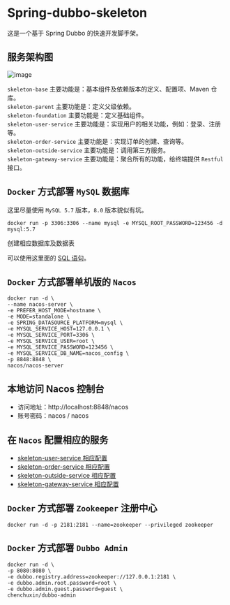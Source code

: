 # Spring-dubbo-skeleton

这是一个基于 Spring Dubbo 的快速开发脚手架。

## 服务架构图

![image](https://images.cnblogs.com/cnblogs_com/yxhblogs/1674406/o_200602001310Spring-Dubbo.png)

`skeleton-base` 主要功能是：基本组件及依赖版本的定义、配置项、Maven 仓库。   
`skeleton-parent` 主要功能是：定义父级依赖。   
`skeleton-foundation` 主要功能是：定义基础组件。   
`skeleton-user-service` 主要功能是：实现用户的相关功能，例如：登录、注册等。   
`skeleton-order-service` 主要功能是：实现订单的创建、查询等。   
`skeleton-outside-service` 主要功能是：调用第三方服务。   
`skeleton-gateway-service` 主要功能是：聚合所有的功能，给终端提供 `Restful` 接口。   

## `Docker` 方式部署 `MySQL` 数据库

这里尽量使用 `MySQL 5.7` 版本，`8.0` 版本貌似有坑。

```
docker run -p 3306:3306 --name mysql -e MYSQL_ROOT_PASSWORD=123456 -d mysql:5.7
```

创建相应数据库及数据表

可以使用这里面的 [SQL 语句](https://github.com/yxhsea/spring-dubbo-skeleton/blob/master/nacos_config.sql)。

## `Docker` 方式部署单机版的 `Nacos`

```
docker run -d \
--name nacos-server \
-e PREFER_HOST_MODE=hostname \
-e MODE=standalone \
-e SPRING_DATASOURCE_PLATFORM=mysql \
-e MYSQL_SERVICE_HOST=127.0.0.1 \
-e MYSQL_SERVICE_PORT=3306 \
-e MYSQL_SERVICE_USER=root \
-e MYSQL_SERVICE_PASSWORD=123456 \
-e MYSQL_SERVICE_DB_NAME=nacos_config \
-p 8848:8848 \
nacos/nacos-server
```

## 本地访问 Nacos 控制台 

- 访问地址：http://localhost:8848/nacos
- 账号密码：nacos / nacos

## 在 `Nacos` 配置相应的服务

- [skeleton-user-service 相应配置](https://github.com/yxhsea/spring-dubbo-skeleton/blob/master/skeleton-user-service/README.md)
- [skeleton-order-service 相应配置](https://github.com/yxhsea/spring-dubbo-skeleton/blob/master/skeleton-order-service/README.md)
- [skeleton-outside-service 相应配置](https://github.com/yxhsea/spring-dubbo-skeleton/blob/master/skeleton-outside-service/README.md)
- [skeleton-gateway-service 相应配置](https://github.com/yxhsea/spring-dubbo-skeleton/blob/master/skeleton-gateway-service/README.md)

## `Docker` 方式部署 `Zookeeper` 注册中心

```
docker run -d -p 2181:2181 --name=zookeeper --privileged zookeeper
```

## `Docker` 方式部署 `Dubbo Admin`

```
docker run -d \
-p 8080:8080 \
-e dubbo.registry.address=zookeeper://127.0.0.1:2181 \
-e dubbo.admin.root.password=root \
-e dubbo.admin.guest.password=guest \
chenchuxin/dubbo-admin 
```
